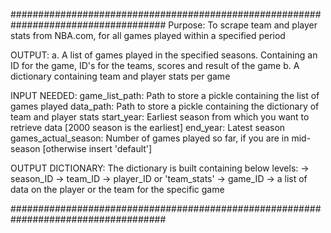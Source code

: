 ####################################################################################
Purpose:
To scrape team and player stats from NBA.com, for all games played within a specified period

OUTPUT:
a. A list of games played in the specified seasons. Containing an ID for the game, ID's for the teams, scores and result of the game
b. A dictionary containing team and player stats per game

INPUT NEEDED:
game_list_path:       Path to store a pickle containing the list of games played
data_path:            Path to store a pickle containing the dictionary of team and player stats
start_year:           Earliest season from which you want to retrieve data [2000 season is the earliest]
end_year:             Latest season
games_actual_season:  Number of games played so far, if you are in mid-season [otherwise insert 'default']

OUTPUT DICTIONARY:
The dictionary is built containing below levels:
-> season_ID
  -> team_ID
    -> player_ID or 'team_stats'
      -> game_ID
        -> a list of data on the player or the team for the specific game

####################################################################################

